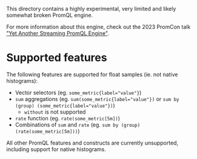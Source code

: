 This directory contains a highly experimental, very limited and likely somewhat broken PromQL engine.

For more information about this engine, check out the 2023 PromCon talk ["Yet Another Streaming PromQL Engine"](https://promcon.io/2023-berlin/talks/yet-another-streaming-promql-engine).

# Supported features

The following features are supported for float samples (ie. not native histograms):

* Vector selectors (eg. `some_metric{label="value"}`)
* `sum` aggregations (eg. `sum(some_metric{label="value"})` or `sum by (group) (some_metric{label="value"})`)
  * `without` is not supported 
* `rate` function (eg. `rate(some_metric[5m])`)
* Combinations of `sum` and `rate` (eg. `sum by (group) (rate(some_metric[5m]))`)

All other PromQL features and constructs are currently unsupported, including support for native histograms.
